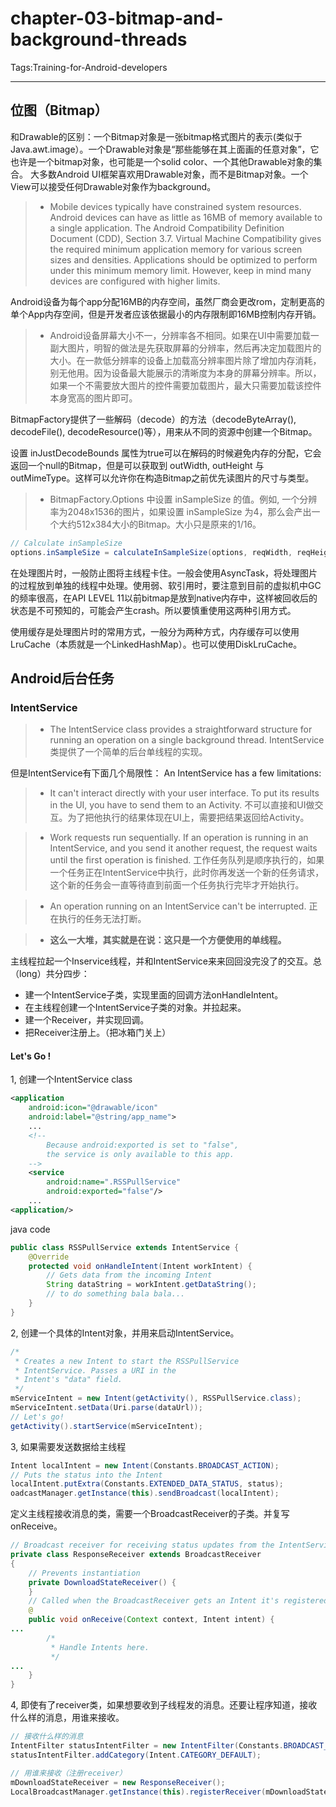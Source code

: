 # chapter-03-bitmap-and-background-threads

Tags:Training-for-Android-developers

---

## 位图（Bitmap）
和Drawable的区别：一个Bitmap对象是一张bitmap格式图片的表示(类似于Java.awt.image）。一个Drawable对象是“那些能够在其上面画的任意对象”，它也许是一个bitmap对象，也可能是一个solid color、一个其他Drawable对象的集合。 大多数Android UI框架喜欢用Drawable对象，而不是Bitmap对象。一个View可以接受任何Drawable对象作为background。

>*    Mobile devices typically have constrained system resources. Android devices can have as little as 16MB of memory available to a single application. The Android Compatibility Definition Document (CDD), Section 3.7. Virtual Machine Compatibility gives the required minimum application memory for various screen sizes and densities. Applications should be optimized to perform under this minimum memory limit. However, keep in mind many devices are configured with higher limits.

Android设备为每个app分配16MB的内存空间，虽然厂商会更改rom，定制更高的单个App内存空间，但是开发者应该依据最小的内存限制即16MB控制内存开销。
 
>*    Android设备屏幕大小不一，分辨率各不相同。如果在UI中需要加载一副大图片，明智的做法是先获取屏幕的分辨率，然后再决定加载图片的大小。在一款低分辨率的设备上加载高分辨率图片除了增加内存消耗，别无他用。因为设备最大能展示的清晰度为本身的屏幕分辨率。所以，如果一个不需要放大图片的控件需要加载图片，最大只需要加载该控件本身宽高的图片即可。

BitmapFactory提供了一些解码（decode）的方法（decodeByteArray(), decodeFile(), decodeResource()等），用来从不同的资源中创建一个Bitmap。

设置 inJustDecodeBounds 属性为true可以在解码的时候避免内存的分配，它会返回一个null的Bitmap，但是可以获取到 outWidth, outHeight 与 outMimeType。这样可以允许你在构造Bitmap之前优先读图片的尺寸与类型。

>*    BitmapFactory.Options 中设置 inSampleSize 的值。例如, 一个分辨率为2048x1536的图片，如果设置 inSampleSize 为4，那么会产出一个大约512x384大小的Bitmap。大小只是原来的1/16。
```java
// Calculate inSampleSize
options.inSampleSize = calculateInSampleSize(options, reqWidth, reqHeight);
```

在处理图片时，一般防止图将主线程卡住。一般会使用AsyncTask，将处理图片的过程放到单独的线程中处理。使用弱、软引用时，要注意到目前的虚拟机中GC的频率很高，在API LEVEL 11以前bitmap是放到native内存中，这样被回收后的状态是不可预知的，可能会产生crash。所以要慎重使用这两种引用方式。

使用缓存是处理图片时的常用方式，一般分为两种方式，内存缓存可以使用LruCache（本质就是一个LinkedHashMap）。也可以使用DiskLruCache。

## Android后台任务

### IntentService
>* The IntentService class provides a straightforward structure for running an operation on a single background thread.
IntentService类提供了一个简单的后台单线程的实现。

但是IntentService有下面几个局限性：
An IntentService has a few limitations:
>* It can't interact directly with your user interface. To put its results in the UI, you have to send them to an Activity.
不可以直接和UI做交互。为了把他执行的结果体现在UI上，需要把结果返回给Activity。

>* Work requests run sequentially. If an operation is running in an IntentService, and you send it another request, the request waits until the first operation is finished.
工作任务队列是顺序执行的，如果一个任务正在IntentService中执行，此时你再发送一个新的任务请求，这个新的任务会一直等待直到前面一个任务执行完毕才开始执行。

>* An operation running on an IntentService can't be interrupted.
正在执行的任务无法打断。

>* **这么一大堆，其实就是在说：这只是一个方便使用的单线程。**

主线程拉起一个Inservice线程，并和IntentService来来回回没完没了的交互。总（long）共分四步：

* 建一个IntentService子类，实现里面的回调方法onHandleIntent。
* 在主线程创建一个IntentService子类的对象。并拉起来。
* 建一个Receiver，并实现回调。
* 把Receiver注册上。（把冰箱门关上）

#### Let's Go !

1, 创建一个IntentService class
```xml
<application
    android:icon="@drawable/icon"
    android:label="@string/app_name">
    ...
    <!--
        Because android:exported is set to "false",
        the service is only available to this app.
    -->
    <service
        android:name=".RSSPullService"
        android:exported="false"/>
    ...
<application/>
```
java code
```java
public class RSSPullService extends IntentService {
    @Override
    protected void onHandleIntent(Intent workIntent) {
        // Gets data from the incoming Intent
        String dataString = workIntent.getDataString();
        // to do something bala bala...
    }
}
```
2, 创建一个具体的Intent对象，并用来启动IntentService。
```java
/*
 * Creates a new Intent to start the RSSPullService
 * IntentService. Passes a URI in the
 * Intent's "data" field.
 */
mServiceIntent = new Intent(getActivity(), RSSPullService.class);
mServiceIntent.setData(Uri.parse(dataUrl));
// Let's go!
getActivity().startService(mServiceIntent);
```
3, 如果需要发送数据给主线程
```java
Intent localIntent = new Intent(Constants.BROADCAST_ACTION);
// Puts the status into the Intent
localIntent.putExtra(Constants.EXTENDED_DATA_STATUS, status);
oadcastManager.getInstance(this).sendBroadcast(localIntent);
```
定义主线程接收消息的类，需要一个BroadcastReceiver的子类。并复写onReceive。
```java
// Broadcast receiver for receiving status updates from the IntentService
private class ResponseReceiver extends BroadcastReceiver
{
    // Prevents instantiation
    private DownloadStateReceiver() {
    }
    // Called when the BroadcastReceiver gets an Intent it's registered to receive
    @
    public void onReceive(Context context, Intent intent) {
...
        /*
         * Handle Intents here.
         */
...
    }
}
```
4, 即使有了receiver类，如果想要收到子线程发的消息。还要让程序知道，接收什么样的消息，用谁来接收。
```java
// 接收什么样的消息
IntentFilter statusIntentFilter = new IntentFilter(Constants.BROADCAST_ACTION);
statusIntentFilter.addCategory(Intent.CATEGORY_DEFAULT);

// 用谁来接收（注册receiver）
mDownloadStateReceiver = new ResponseReceiver();
LocalBroadcastManager.getInstance(this).registerReceiver(mDownloadStateReceiver, statusIntentFilter);
```

